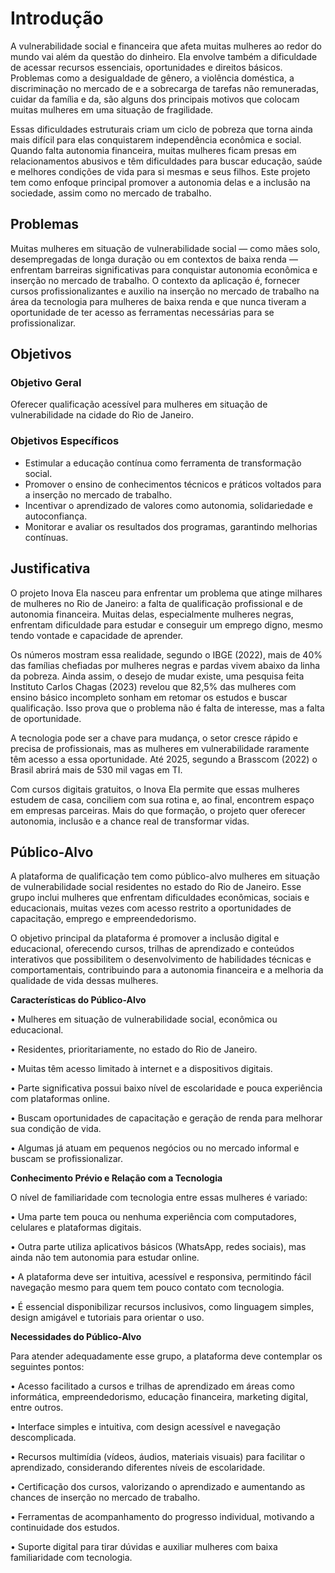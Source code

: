 # Introdução

 A vulnerabilidade social e financeira que afeta muitas mulheres ao redor do mundo vai além da questão do dinheiro. Ela envolve também a dificuldade de acessar recursos essenciais, oportunidades e direitos básicos. Problemas como a desigualdade de gênero, a violência doméstica, a discriminação no mercado de e a sobrecarga de tarefas não remuneradas, cuidar da família e da, são alguns dos principais motivos que colocam muitas mulheres em uma situação de fragilidade.
 
 Essas dificuldades estruturais criam um ciclo de pobreza que torna ainda mais difícil para elas conquistarem independência econômica e social. Quando falta autonomia financeira, muitas mulheres ficam presas em relacionamentos abusivos e têm dificuldades para buscar educação, saúde e melhores condições de vida para si mesmas e seus filhos.
Este projeto tem como enfoque principal promover a autonomia delas e a inclusão na sociedade, assim como no mercado de trabalho.

## Problemas

Muitas mulheres em situação de vulnerabilidade social — como mães solo, desempregadas de longa duração ou em contextos de baixa renda — enfrentam barreiras significativas para conquistar autonomia econômica e inserção no mercado de trabalho.
O contexto da aplicação é, fornecer cursos profissionalizantes e auxilio na inserção no mercado de trabalho na área da tecnologia para mulheres de baixa renda e que nunca tiveram a oportunidade de ter acesso as ferramentas necessárias para se profissionalizar.

## Objetivos

### Objetivo Geral
Oferecer qualificação acessível para mulheres em situação de vulnerabilidade na cidade do Rio de Janeiro.

### Objetivos Específicos
- Estimular a educação contínua como ferramenta de transformação social.
- Promover o ensino de conhecimentos técnicos e práticos voltados para a inserção no mercado de trabalho.
- Incentivar o aprendizado de valores como autonomia, solidariedade e autoconfiança.
- Monitorar e avaliar os resultados dos programas, garantindo melhorias contínuas.

## Justificativa

O projeto Inova Ela nasceu para enfrentar um problema que atinge milhares de mulheres no Rio de Janeiro: a falta de qualificação profissional e de autonomia financeira. Muitas delas, especialmente mulheres negras, enfrentam dificuldade para estudar e conseguir um emprego digno, mesmo tendo vontade e capacidade de aprender. 

Os números mostram essa realidade, segundo o IBGE (2022), mais de 40% das famílias chefiadas por mulheres negras e pardas vivem abaixo da linha da pobreza. Ainda assim, o desejo de mudar existe, uma pesquisa feita Instituto Carlos Chagas (2023) revelou que 82,5% das mulheres com ensino básico incompleto sonham em retomar os estudos e buscar qualificação. Isso prova que o problema não é falta de interesse, mas a falta de oportunidade. 

A tecnologia pode ser a chave para mudança, o setor cresce rápido e precisa de profissionais, mas as mulheres em vulnerabilidade raramente têm acesso a essa oportunidade. Até 2025, segundo a Brasscom (2022) o Brasil abrirá mais de 530 mil vagas em TI. 
 
Com cursos digitais gratuitos, o Inova Ela permite que essas mulheres estudem de casa, conciliem com sua rotina e, ao final, encontrem espaço em empresas parceiras. Mais do que formação, o projeto quer oferecer autonomia, inclusão e a chance real de transformar vidas. 

## Público-Alvo

A plataforma de qualificação tem como público-alvo mulheres em situação de vulnerabilidade social residentes no estado do Rio de Janeiro. Esse grupo inclui mulheres que enfrentam dificuldades econômicas, sociais e educacionais, muitas vezes com acesso restrito a oportunidades de capacitação, emprego e empreendedorismo. 

O objetivo principal da plataforma é promover a inclusão digital e educacional, oferecendo cursos, trilhas de aprendizado e conteúdos interativos que possibilitem o desenvolvimento de habilidades técnicas e comportamentais, contribuindo para a autonomia financeira e a melhoria da qualidade de vida dessas mulheres. 


**Características do Público-Alvo**

•	Mulheres em situação de vulnerabilidade social, econômica ou educacional. 

•	Residentes, prioritariamente, no estado do Rio de Janeiro. 

•	Muitas têm acesso limitado à internet e a dispositivos digitais. 

•	Parte significativa possui baixo nível de escolaridade e pouca experiência com plataformas online. 

•	Buscam oportunidades de capacitação e geração de renda para melhorar sua condição de vida. 

•	Algumas já atuam em pequenos negócios ou no mercado informal e buscam se profissionalizar. 

 
**Conhecimento Prévio e Relação com a Tecnologia**

O nível de familiaridade com tecnologia entre essas mulheres é variado: 

•	Uma parte tem pouca ou nenhuma experiência com computadores, celulares e plataformas digitais. 

•	Outra parte utiliza aplicativos básicos (WhatsApp, redes sociais), mas ainda não tem autonomia para estudar online. 

•	A plataforma deve ser intuitiva, acessível e responsiva, permitindo fácil navegação mesmo para quem tem pouco contato com tecnologia. 

•	É essencial disponibilizar recursos inclusivos, como linguagem simples, design amigável e tutoriais para orientar o uso. 


**Necessidades do Público-Alvo**

Para atender adequadamente esse grupo, a plataforma deve contemplar os seguintes pontos: 

•	Acesso facilitado a cursos e trilhas de aprendizado em áreas como informática, empreendedorismo, educação financeira, marketing digital, entre outros. 

•	Interface simples e intuitiva, com design acessível e navegação descomplicada. 

•	Recursos multimídia (vídeos, áudios, materiais visuais) para facilitar o aprendizado, considerando diferentes níveis de escolaridade. 

•	Certificação dos cursos, valorizando o aprendizado e aumentando as chances de inserção no mercado de trabalho. 

•	Ferramentas de acompanhamento do progresso individual, motivando a continuidade dos estudos. 

•	Suporte digital para tirar dúvidas e auxiliar mulheres com baixa familiaridade com tecnologia. 
